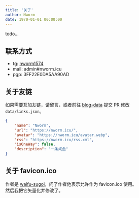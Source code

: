 ```yaml
---
title: '关于'
author: Nworm
date: 1970-01-01 00:00:00
---
```


todo...
## 联系方式

- tg: [nworm1574](https://t.me/nworm1574)
- mail: admin#nworm.icu
- pgp: 3FF22E0DA5AA90AD

## 关于友链
如果需要互加友链，请留言，或者前往 [blog-data](https://github.com/1574242600/blog-data) 提交 PR 修改 `data/links.json`。
```json
{
    "name": "Nworm",
    "url": "https://nworm.icu/",
    "avatar": "https://nworm.icu/avatar.webp",
    "rss": "https://nworm.icu/rss.xml",
    "isOneWay": false,
    "description": "一条咸鱼"
}
```

## 关于 favicon.ico
作者是 [waifu-sugoi](https://www.reddit.com/user/waifu-sugoi/)，问了作者他表示允许作为 favicon.ico 使用。  
然后我把它矢量化并修改了。